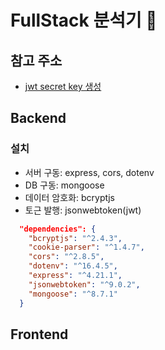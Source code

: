 # FullStack 분석기 🎯

## 참고 주소

- [jwt secret key 생성](https://randomkeygen.com/)

## Backend

### 설치

- 서버 구동: express, cors, dotenv
- DB 구동: mongoose
- 데이터 암호화: bcryptjs
- 토근 발행: jsonwebtoken(jwt)

```json
  "dependencies": {
    "bcryptjs": "^2.4.3",
    "cookie-parser": "^1.4.7",
    "cors": "^2.8.5",
    "dotenv": "^16.4.5",
    "express": "^4.21.1",
    "jsonwebtoken": "^9.0.2",
    "mongoose": "^8.7.1"
  }
```

## Frontend
